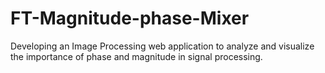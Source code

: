 # FT-Magnitude-phase-Mixer
Developing an Image Processing web application to analyze and visualize the importance of phase and magnitude in signal processing.
